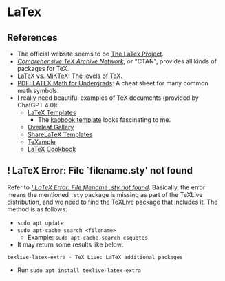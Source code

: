 # LaTex

## References

- The official website seems to be [The LaTex Project](https://www.latex-project.org/).
- [_Comprehensive TeX Archive Network_](https://ctan.org), or "CTAN", provides all kinds of packages for TeX.
- [LaTeX vs. MiKTeX: The levels of TeX](https://www.tug.org/levels.html).
- [PDF: LATEX Math for Undergrads](https://tug.ctan.org/info/undergradmath/undergradmath.pdf): A cheat sheet for many common math symbols.
- I really need beautiful examples of TeX documents (provided by ChatGPT 4.0):
  - [LaTeX Templates](http://www.latextemplates.com/)
    - The [kaobook template](https://www.latextemplates.com/template/kaobook) looks fascinating to me.
  - [Overleaf Gallery](https://www.overleaf.com/gallery)
  - [ShareLaTeX Templates](https://www.sharelatex.com/templates/)
  - [TeXample](http://www.texample.net/)
  - [LaTeX Cookbook](http://latex-cookbook.net/)

## ! LaTeX Error: File `filename.sty' not found

Refer to [_! LaTeX Error: File filename .sty not found_](https://github.com/jankapunkt/latexcv/wiki/!-LaTeX-Error:-File--filename-.sty-not-found). Basically, the error means the mentioned `.sty` package is missing as part of the TeXLive distribution, and we need to find the TeXLive package that includes it. The method is as follows:

- `sudo apt update`
- `sudo apt-cache search <filename>`
  - Example: `sudo apt-cache search csquotes`
- It may return some results like below:

```
texlive-latex-extra - TeX Live: LaTeX additional packages
```

- Run `sudo apt install texlive-latex-extra`
